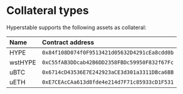 # Collateral types

Hyperstable supports the following assets as collateral:

| Name | Contract address |
|:-----|:-----------------|
| HYPE | `0x84f108D074f0F9513421d05632D4291cEa8cdd0b` |
| wstHYPE | `0xC55fAB3DDcab42B6DD2358FBDc59950F832f67Fc` |
| uBTC | `0x6714cD43536E7E242923aCE3d301a3311DBca6BB` |
| uETH | `0xE7CEAcCAa613d8fde4e214d7F71c85933cD1F531` |
